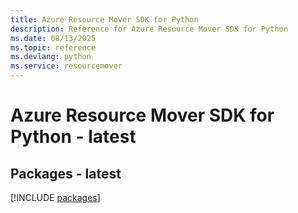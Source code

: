 ```yaml
---
title: Azure Resource Mover SDK for Python
description: Reference for Azure Resource Mover SDK for Python
ms.date: 08/13/2025
ms.topic: reference
ms.devlang: python
ms.service: resourcemover
---
```

# Azure Resource Mover SDK for Python - latest
## Packages - latest
[!INCLUDE [packages](resource-mover-index.md)]